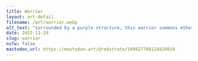 ```yaml
---
title: Warrior
layout: art-detail
filename: /art/warrior.webp
alt_text: "surrounded by a purple structure, this warrior summons ethereal companions to his side. his sword is pointed towards the viewer but his eyes are gazing upwards"
date: 2022-11-29
slug: warrior
nsfw: false
mastodon_url: https://mastodon.art/@redstrate/109427768124828010
---
```

